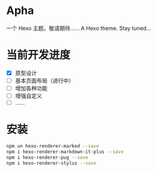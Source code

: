 # Apha #
一个 Hexo 主题。敬请期待……
A Hexo theme. Stay tuned...

# 当前开发进度
- [x] 原型设计
- [ ] 基本页面布局（进行中）
- [ ] 增加各种功能
- [ ] 增强自定义
- [ ] ……

# 安装
```bash
npm un hexo-renderer-marked --save
npm i hexo-renderer-markdown-it-plus --save
npm i hexo-renderer-pug --save
npm i hexo-renderer-stylus --save
```